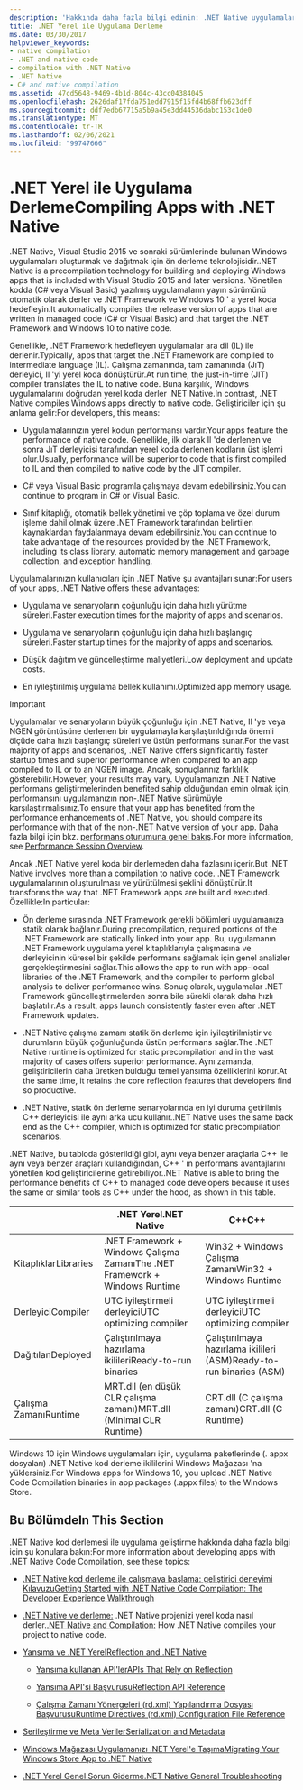 ```yaml
---
description: 'Hakkında daha fazla bilgi edinin: .NET Native uygulamalar derleme'
title: .NET Yerel ile Uygulama Derleme
ms.date: 03/30/2017
helpviewer_keywords:
- native compilation
- .NET and native code
- compilation with .NET Native
- .NET Native
- C# and native compilation
ms.assetid: 47cd5648-9469-4b1d-804c-43cc04384045
ms.openlocfilehash: 2626daf17fda751edd7915f15fd4b68ffb623dff
ms.sourcegitcommit: ddf7edb67715a5b9a45e3dd44536dabc153c1de0
ms.translationtype: MT
ms.contentlocale: tr-TR
ms.lasthandoff: 02/06/2021
ms.locfileid: "99747666"
---
```

# <a name="compiling-apps-with-net-native"></a><span data-ttu-id="f005d-103">.NET Yerel ile Uygulama Derleme</span><span class="sxs-lookup"><span data-stu-id="f005d-103">Compiling Apps with .NET Native</span></span>

<span data-ttu-id="f005d-104">.NET Native, Visual Studio 2015 ve sonraki sürümlerinde bulunan Windows uygulamaları oluşturmak ve dağıtmak için ön derleme teknolojisidir.</span><span class="sxs-lookup"><span data-stu-id="f005d-104">.NET Native is a precompilation technology for building and deploying Windows apps that is included with Visual Studio 2015 and later versions.</span></span> <span data-ttu-id="f005d-105">Yönetilen kodda (C# veya Visual Basic) yazılmış uygulamaların yayın sürümünü otomatik olarak derler ve .NET Framework ve Windows 10 ' a yerel koda hedefleyin.</span><span class="sxs-lookup"><span data-stu-id="f005d-105">It automatically compiles the release version of apps that are written in managed code (C# or Visual Basic) and that target the .NET Framework and Windows 10 to native code.</span></span>

<span data-ttu-id="f005d-106">Genellikle, .NET Framework hedefleyen uygulamalar ara dil (IL) ile derlenir.</span><span class="sxs-lookup"><span data-stu-id="f005d-106">Typically, apps that target the .NET Framework are compiled to intermediate language (IL).</span></span> <span data-ttu-id="f005d-107">Çalışma zamanında, tam zamanında (JıT) derleyici, Il 'yi yerel koda dönüştürür.</span><span class="sxs-lookup"><span data-stu-id="f005d-107">At run time, the just-in-time (JIT) compiler translates the IL to native code.</span></span> <span data-ttu-id="f005d-108">Buna karşılık, Windows uygulamalarını doğrudan yerel koda derler .NET Native.</span><span class="sxs-lookup"><span data-stu-id="f005d-108">In contrast, .NET Native compiles Windows apps directly to native code.</span></span> <span data-ttu-id="f005d-109">Geliştiriciler için şu anlama gelir:</span><span class="sxs-lookup"><span data-stu-id="f005d-109">For developers, this means:</span></span>

- <span data-ttu-id="f005d-110">Uygulamalarınızın yerel kodun performansı vardır.</span><span class="sxs-lookup"><span data-stu-id="f005d-110">Your apps feature the performance of native code.</span></span> <span data-ttu-id="f005d-111">Genellikle, ilk olarak Il 'de derlenen ve sonra JıT derleyicisi tarafından yerel koda derlenen kodların üst işlemi olur.</span><span class="sxs-lookup"><span data-stu-id="f005d-111">Usually, performance will be superior to code that is first compiled to IL and then compiled to native code by the JIT compiler.</span></span>

- <span data-ttu-id="f005d-112">C# veya Visual Basic programla çalışmaya devam edebilirsiniz.</span><span class="sxs-lookup"><span data-stu-id="f005d-112">You can continue to program in C# or Visual Basic.</span></span>

- <span data-ttu-id="f005d-113">Sınıf kitaplığı, otomatik bellek yönetimi ve çöp toplama ve özel durum işleme dahil olmak üzere .NET Framework tarafından belirtilen kaynaklardan faydalanmaya devam edebilirsiniz.</span><span class="sxs-lookup"><span data-stu-id="f005d-113">You can continue to take advantage of the resources provided by the .NET Framework, including its class library, automatic memory management and garbage collection, and exception handling.</span></span>

<span data-ttu-id="f005d-114">Uygulamalarınızın kullanıcıları için .NET Native şu avantajları sunar:</span><span class="sxs-lookup"><span data-stu-id="f005d-114">For users of your apps, .NET Native offers these advantages:</span></span>

- <span data-ttu-id="f005d-115">Uygulama ve senaryoların çoğunluğu için daha hızlı yürütme süreleri.</span><span class="sxs-lookup"><span data-stu-id="f005d-115">Faster execution times for the majority of apps and scenarios.</span></span>

- <span data-ttu-id="f005d-116">Uygulama ve senaryoların çoğunluğu için daha hızlı başlangıç süreleri.</span><span class="sxs-lookup"><span data-stu-id="f005d-116">Faster startup times for the majority of apps and scenarios.</span></span>

- <span data-ttu-id="f005d-117">Düşük dağıtım ve güncelleştirme maliyetleri.</span><span class="sxs-lookup"><span data-stu-id="f005d-117">Low deployment and update costs.</span></span>

- <span data-ttu-id="f005d-118">En iyileştirilmiş uygulama bellek kullanımı.</span><span class="sxs-lookup"><span data-stu-id="f005d-118">Optimized app memory usage.</span></span>

> [!IMPORTANT]
> <span data-ttu-id="f005d-119">Uygulamalar ve senaryoların büyük çoğunluğu için .NET Native, Il 'ye veya NGEN görüntüsüne derlenen bir uygulamayla karşılaştırıldığında önemli ölçüde daha hızlı başlangıç süreleri ve üstün performans sunar.</span><span class="sxs-lookup"><span data-stu-id="f005d-119">For the vast majority of apps and scenarios, .NET Native offers significantly faster startup times and superior performance when compared to an app compiled to IL or to an NGEN image.</span></span> <span data-ttu-id="f005d-120">Ancak, sonuçlarınız farklılık gösterebilir.</span><span class="sxs-lookup"><span data-stu-id="f005d-120">However, your results may vary.</span></span> <span data-ttu-id="f005d-121">Uygulamanızın .NET Native performans geliştirmelerinden benefited sahip olduğundan emin olmak için, performansını uygulamanızın non-.NET Native sürümüyle karşılaştırmalısınız.</span><span class="sxs-lookup"><span data-stu-id="f005d-121">To ensure that your app has benefited from the performance enhancements of .NET Native, you should compare its performance with that of the non-.NET Native version of your app.</span></span> <span data-ttu-id="f005d-122">Daha fazla bilgi için bkz. [performans oturumuna genel bakış](/visualstudio/profiling/performance-session-overview).</span><span class="sxs-lookup"><span data-stu-id="f005d-122">For more information, see [Performance Session Overview](/visualstudio/profiling/performance-session-overview).</span></span>

<span data-ttu-id="f005d-123">Ancak .NET Native yerel koda bir derlemeden daha fazlasını içerir.</span><span class="sxs-lookup"><span data-stu-id="f005d-123">But .NET Native involves more than a compilation to native code.</span></span> <span data-ttu-id="f005d-124">.NET Framework uygulamalarının oluşturulması ve yürütülmesi şeklini dönüştürür.</span><span class="sxs-lookup"><span data-stu-id="f005d-124">It transforms the way that .NET Framework apps are built and executed.</span></span> <span data-ttu-id="f005d-125">Özellikle:</span><span class="sxs-lookup"><span data-stu-id="f005d-125">In particular:</span></span>

- <span data-ttu-id="f005d-126">Ön derleme sırasında .NET Framework gerekli bölümleri uygulamanıza statik olarak bağlanır.</span><span class="sxs-lookup"><span data-stu-id="f005d-126">During precompilation, required portions of the .NET Framework are statically linked into your app.</span></span> <span data-ttu-id="f005d-127">Bu, uygulamanın .NET Framework uygulama yerel kitaplıklarıyla çalışmasına ve derleyicinin küresel bir şekilde performans sağlamak için genel analizler gerçekleştirmesini sağlar.</span><span class="sxs-lookup"><span data-stu-id="f005d-127">This allows the app to run with app-local libraries of the .NET Framework, and the compiler to perform global analysis to deliver performance wins.</span></span> <span data-ttu-id="f005d-128">Sonuç olarak, uygulamalar .NET Framework güncelleştirmelerden sonra bile sürekli olarak daha hızlı başlatılır.</span><span class="sxs-lookup"><span data-stu-id="f005d-128">As a result, apps launch consistently faster even after .NET Framework updates.</span></span>

- <span data-ttu-id="f005d-129">.NET Native çalışma zamanı statik ön derleme için iyileştirilmiştir ve durumların büyük çoğunluğunda üstün performans sağlar.</span><span class="sxs-lookup"><span data-stu-id="f005d-129">The .NET Native runtime is optimized for static precompilation and in the vast majority of cases offers superior performance.</span></span> <span data-ttu-id="f005d-130">Aynı zamanda, geliştiricilerin daha üretken bulduğu temel yansıma özelliklerini korur.</span><span class="sxs-lookup"><span data-stu-id="f005d-130">At the same time, it retains the core reflection features that developers find so productive.</span></span>

- <span data-ttu-id="f005d-131">.NET Native, statik ön derleme senaryolarında en iyi duruma getirilmiş C++ derleyicisi ile aynı arka ucu kullanır.</span><span class="sxs-lookup"><span data-stu-id="f005d-131">.NET Native uses the same back end as the C++ compiler, which is optimized for static precompilation scenarios.</span></span>

<span data-ttu-id="f005d-132">.NET Native, bu tabloda gösterildiği gibi, aynı veya benzer araçlarla C++ ile aynı veya benzer araçları kullandığından, C++ ' ın performans avantajlarını yönetilen kod geliştiricilerine getirebiliyor.</span><span class="sxs-lookup"><span data-stu-id="f005d-132">.NET Native is able to bring the performance benefits of C++ to managed code developers because it uses the same or similar tools as C++ under the hood, as shown in this table.</span></span>

||<span data-ttu-id="f005d-133">.NET Yerel</span><span class="sxs-lookup"><span data-stu-id="f005d-133">.NET Native</span></span>|<span data-ttu-id="f005d-134">C++</span><span class="sxs-lookup"><span data-stu-id="f005d-134">C++</span></span>|
|-|----------------------------------------------------------------|-----------|
|<span data-ttu-id="f005d-135">Kitaplıklar</span><span class="sxs-lookup"><span data-stu-id="f005d-135">Libraries</span></span>|<span data-ttu-id="f005d-136">.NET Framework + Windows Çalışma Zamanı</span><span class="sxs-lookup"><span data-stu-id="f005d-136">The .NET Framework + Windows Runtime</span></span>|<span data-ttu-id="f005d-137">Win32 + Windows Çalışma Zamanı</span><span class="sxs-lookup"><span data-stu-id="f005d-137">Win32 + Windows Runtime</span></span>|
|<span data-ttu-id="f005d-138">Derleyici</span><span class="sxs-lookup"><span data-stu-id="f005d-138">Compiler</span></span>|<span data-ttu-id="f005d-139">UTC iyileştirmeli derleyici</span><span class="sxs-lookup"><span data-stu-id="f005d-139">UTC optimizing compiler</span></span>|<span data-ttu-id="f005d-140">UTC iyileştirmeli derleyici</span><span class="sxs-lookup"><span data-stu-id="f005d-140">UTC optimizing compiler</span></span>|
|<span data-ttu-id="f005d-141">Dağıtılan</span><span class="sxs-lookup"><span data-stu-id="f005d-141">Deployed</span></span>|<span data-ttu-id="f005d-142">Çalıştırılmaya hazırlama ikilileri</span><span class="sxs-lookup"><span data-stu-id="f005d-142">Ready-to-run binaries</span></span>|<span data-ttu-id="f005d-143">Çalıştırılmaya hazırlama ikilileri (ASM)</span><span class="sxs-lookup"><span data-stu-id="f005d-143">Ready-to-run binaries (ASM)</span></span>|
|<span data-ttu-id="f005d-144">Çalışma Zamanı</span><span class="sxs-lookup"><span data-stu-id="f005d-144">Runtime</span></span>|<span data-ttu-id="f005d-145">MRT.dll (en düşük CLR çalışma zamanı)</span><span class="sxs-lookup"><span data-stu-id="f005d-145">MRT.dll (Minimal CLR Runtime)</span></span>|<span data-ttu-id="f005d-146">CRT.dll (C çalışma zamanı)</span><span class="sxs-lookup"><span data-stu-id="f005d-146">CRT.dll (C Runtime)</span></span>|

<span data-ttu-id="f005d-147">Windows 10 için Windows uygulamaları için, uygulama paketlerinde (. appx dosyaları) .NET Native kod derleme ikililerini Windows Mağazası 'na yüklersiniz.</span><span class="sxs-lookup"><span data-stu-id="f005d-147">For Windows apps for Windows 10, you upload .NET Native Code Compilation binaries in app packages (.appx files) to the Windows Store.</span></span>

## <a name="in-this-section"></a><span data-ttu-id="f005d-148">Bu Bölümde</span><span class="sxs-lookup"><span data-stu-id="f005d-148">In This Section</span></span>

<span data-ttu-id="f005d-149">.NET Native kod derlemesi ile uygulama geliştirme hakkında daha fazla bilgi için şu konulara bakın:</span><span class="sxs-lookup"><span data-stu-id="f005d-149">For more information about developing apps with .NET Native Code Compilation, see these topics:</span></span>

- [<span data-ttu-id="f005d-150">.NET Native kod derleme ile çalışmaya başlama: geliştirici deneyimi Kılavuzu</span><span class="sxs-lookup"><span data-stu-id="f005d-150">Getting Started with .NET Native Code Compilation: The Developer Experience Walkthrough</span></span>](getting-started-with-net-native.md)

- <span data-ttu-id="f005d-151">[.NET Native ve derleme:](net-native-and-compilation.md) .NET Native projenizi yerel koda nasıl derler.</span><span class="sxs-lookup"><span data-stu-id="f005d-151">[.NET Native and Compilation:](net-native-and-compilation.md) How .NET Native compiles your project to native code.</span></span>

- [<span data-ttu-id="f005d-152">Yansıma ve .NET Yerel</span><span class="sxs-lookup"><span data-stu-id="f005d-152">Reflection and .NET Native</span></span>](reflection-and-net-native.md)

  - [<span data-ttu-id="f005d-153">Yansıma kullanan API'ler</span><span class="sxs-lookup"><span data-stu-id="f005d-153">APIs That Rely on Reflection</span></span>](apis-that-rely-on-reflection.md)

  - [<span data-ttu-id="f005d-154">Yansıma API'si Başvurusu</span><span class="sxs-lookup"><span data-stu-id="f005d-154">Reflection API Reference</span></span>](net-native-reflection-api-reference.md)

  - [<span data-ttu-id="f005d-155">Çalışma Zamanı Yönergeleri (rd.xml) Yapılandırma Dosyası Başvurusu</span><span class="sxs-lookup"><span data-stu-id="f005d-155">Runtime Directives (rd.xml) Configuration File Reference</span></span>](runtime-directives-rd-xml-configuration-file-reference.md)

- [<span data-ttu-id="f005d-156">Serileştirme ve Meta Veriler</span><span class="sxs-lookup"><span data-stu-id="f005d-156">Serialization and Metadata</span></span>](serialization-and-metadata.md)

- [<span data-ttu-id="f005d-157">Windows Mağazası Uygulamanızı .NET Yerel'e Taşıma</span><span class="sxs-lookup"><span data-stu-id="f005d-157">Migrating Your Windows Store App to .NET Native</span></span>](migrating-your-windows-store-app-to-net-native.md)

- [<span data-ttu-id="f005d-158">.NET Yerel Genel Sorun Giderme</span><span class="sxs-lookup"><span data-stu-id="f005d-158">.NET Native General Troubleshooting</span></span>](net-native-general-troubleshooting.md)
